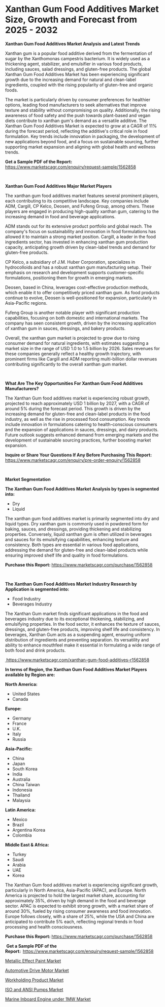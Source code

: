 <p><h1>Xanthan Gum Food Additives Market Size, Growth and Forecast from 2025 - 2032</h1></p><p><strong>Xanthan Gum Food Additives Market Analysis and Latest Trends</strong></p>
<p><p>Xanthan gum is a popular food additive derived from the fermentation of sugar by the Xanthomonas campestris bacterium. It is widely used as a thickening agent, stabilizer, and emulsifier in various food products, including sauces, salad dressings, and gluten-free products. The global Xanthan Gum Food Additives Market has been experiencing significant growth due to the increasing demand for natural and clean-label ingredients, coupled with the rising popularity of gluten-free and organic foods.</p><p>The market is particularly driven by consumer preferences for healthier options, leading food manufacturers to seek alternatives that improve texture and stability without compromising on quality. Additionally, the rising awareness of food safety and the push towards plant-based and vegan diets contribute to xanthan gum's demand as a versatile additive. The Xanthan Gum Food Additives Market is expected to grow at a CAGR of 11% during the forecast period, reflecting the additive's critical role in food formulation. Key trends include innovation in packaging, the development of new applications beyond food, and a focus on sustainable sourcing, further supporting market expansion and aligning with global health and wellness trends.</p></p>
<p><strong>Get a Sample PDF of the Report:&nbsp;</strong> <a href="https://www.marketscagr.com/enquiry/request-sample/1562858?utm_campaign=3163&utm_medium=2&utm_source=Github&utm_content=ia&utm_term=31032025&utm_id=xanthan-gum-food-additives">https://www.marketscagr.com/enquiry/request-sample/1562858</a></p>
<p>&nbsp;</p>
<p><strong>Xanthan Gum Food Additives Major Market Players</strong></p>
<p><p>The xanthan gum food additives market features several prominent players, each contributing to its competitive landscape. Key companies include ADM, Cargill, CP Kelco, Deosen, and Fufeng Group, among others. These players are engaged in producing high-quality xanthan gum, catering to the increasing demand in food and beverage applications.</p><p>ADM stands out for its extensive product portfolio and global reach. The company's focus on sustainability and innovation in food formulations has allowed it to maintain a strong market position. Cargill, a leader in the food ingredients sector, has invested in enhancing xanthan gum production capacity, anticipating growth driven by clean-label trends and demand for gluten-free products.</p><p>CP Kelco, a subsidiary of J.M. Huber Corporation, specializes in hydrocolloids and has a robust xanthan gum manufacturing setup. Their emphasis on research and development supports customer-specific formulations, positioning them for growth in emerging markets.</p><p>Deosen, based in China, leverages cost-effective production methods, which enable it to offer competitively priced xanthan gum. As food products continue to evolve, Deosen is well-positioned for expansion, particularly in Asia-Pacific regions.</p><p>Fufeng Group is another notable player with significant production capabilities, focusing on both domestic and international markets. The company has seen consistent growth, driven by the increasing application of xanthan gum in sauces, dressings, and bakery products.</p><p>Overall, the xanthan gum market is projected to grow due to rising consumer demand for natural ingredients, with estimates suggesting a market size in the range of USD 1.0 to 1.5 billion by 2026. Sales revenues for these companies generally reflect a healthy growth trajectory, with prominent firms like Cargill and ADM reporting multi-billion dollar revenues contributing significantly to the overall xanthan gum market.</p></p>
<p>&nbsp;</p>
<p><strong>What Are The Key Opportunities For Xanthan Gum Food Additives Manufacturers?</strong></p>
<p><p>The Xanthan Gum food additives market is experiencing robust growth, projected to reach approximately USD 1 billion by 2027, with a CAGR of around 5% during the forecast period. This growth is driven by the increasing demand for gluten-free and clean-label products in the food industry, as well as the rise in processed food consumption. Key trends include innovation in formulations catering to health-conscious consumers and the expansion of applications in sauces, dressings, and dairy products. Future outlook suggests enhanced demand from emerging markets and the development of sustainable sourcing practices, further boosting market expansion.</p></p>
<p><strong>Inquire or Share Your Questions If Any Before Purchasing This Report:</strong> <a href="https://www.marketscagr.com/enquiry/pre-order-enquiry/1562858?utm_campaign=3163&utm_medium=2&utm_source=Github&utm_content=ia&utm_term=31032025&utm_id=xanthan-gum-food-additives">https://www.marketscagr.com/enquiry/pre-order-enquiry/1562858</a></p>
<p>&nbsp;</p>
<p><strong>Market Segmentation</strong></p>
<p><strong>The Xanthan Gum Food Additives Market Analysis by types is segmented into:</strong></p>
<p><ul><li>Dry</li><li>Liquid</li></ul></p>
<p><p>The xanthan gum food additives market is primarily segmented into dry and liquid types. Dry xanthan gum is commonly used in powdered form for baking, sauces, and dressings, providing thickening and stabilizing properties. Conversely, liquid xanthan gum is often utilized in beverages and sauces for its emulsifying capabilities, enhancing texture and consistency. Both types are essential in various food applications, addressing the demand for gluten-free and clean-label products while ensuring improved shelf life and quality in food formulations.</p></p>
<p><strong>Purchase this Report:&nbsp;</strong><a href="https://www.marketscagr.com/purchase/1562858?utm_campaign=3163&utm_medium=2&utm_source=Github&utm_content=ia&utm_term=31032025&utm_id=xanthan-gum-food-additives">https://www.marketscagr.com/purchase/1562858</a></p>
<p>&nbsp;</p>
<p><strong>The Xanthan Gum Food Additives Market Industry Research by Application is segmented into:</strong></p>
<p><ul><li>Food Industry</li><li>Beverages Industry</li></ul></p>
<p><p>The Xanthan Gum market finds significant applications in the food and beverages industry due to its exceptional thickening, stabilizing, and emulsifying properties. In the food sector, it enhances the texture of sauces, dressings, and gluten-free products, improving shelf life and consistency. In beverages, Xanthan Gum acts as a suspending agent, ensuring uniform distribution of ingredients and preventing separation. Its versatility and ability to enhance mouthfeel make it essential in formulating a wide range of both food and drink products.</p></p>
<p><a href="https://www.marketscagr.com/xanthan-gum-food-additives-r1562858?utm_campaign=3163&utm_medium=2&utm_source=Github&utm_content=ia&utm_term=31032025&utm_id=xanthan-gum-food-additives">&nbsp;https://www.marketscagr.com/xanthan-gum-food-additives-r1562858</a></p>
<p><strong>In terms of Region, the Xanthan Gum Food Additives Market Players available by Region are:</strong></p>
<p>
    <p> <strong> North America: </strong>
        <ul>
            <li>United States</li>
            <li>Canada</li>
        </ul>
        </p> 
    <p> <strong> Europe: </strong>
        <ul>
            <li>Germany</li>
            <li>France</li>
            <li>U.K.</li>
            <li>Italy</li>
            <li>Russia</li>
        </ul>
        </p> 
    <p> <strong> Asia-Pacific: </strong>
        <ul>
            <li>China</li>
            <li>Japan</li>
            <li>South Korea</li>
            <li>India</li>
            <li>Australia</li>
            <li>China Taiwan</li>
            <li>Indonesia</li>
            <li>Thailand</li>
            <li>Malaysia</li>
        </ul>
        </p> 
    <p> <strong> Latin America: </strong>
        <ul>
            <li>Mexico</li>
            <li>Brazil</li>
            <li>Argentina Korea</li>
            <li>Colombia</li>
        </ul>
        </p> 
    <p> <strong> Middle East & Africa: </strong>
        <ul>
            <li>Turkey</li>
            <li>Saudi</li>
            <li>Arabia</li>
            <li>UAE</li>
            <li>Korea</li>
        </ul>
    </p>
    </p>
<p><p>The Xanthan Gum food additives market is experiencing significant growth, particularly in North America, Asia-Pacific (APAC), and Europe. North America is projected to hold the largest market share, accounting for approximately 35%, driven by high demand in the food and beverage sector. APAC is expected to exhibit strong growth, with a market share of around 30%, fueled by rising consumer awareness and food innovation. Europe follows closely, with a share of 25%, while the USA and China are anticipated to contribute 5% each, reflecting regional trends in food processing and health consciousness.</p></p>
<p><strong>Purchase this Report: </strong><a href="https://www.marketscagr.com/purchase/1562858?utm_campaign=3163&utm_medium=2&utm_source=Github&utm_content=ia&utm_term=31032025&utm_id=xanthan-gum-food-additives">https://www.marketscagr.com/purchase/1562858</a></p>
<p>&nbsp;<strong>Get a Sample PDF of the Report:&nbsp;&nbsp;</strong><a href="https://www.marketscagr.com/enquiry/request-sample/1562858?utm_campaign=3163&utm_medium=2&utm_source=Github&utm_content=ia&utm_term=31032025&utm_id=xanthan-gum-food-additives">https://www.marketscagr.com/enquiry/request-sample/1562858</a></p>
<p><strong></strong></p>
<p><p><a href="https://github.com/ancsyanagha/Market-Research-Report-List-1/blob/main/metallic-effect-paint-market.md?utm_campaign=3163&utm_medium=2&utm_source=Github&utm_content=ia&utm_term=31032025&utm_id=xanthan-gum-food-additives">Metallic Effect Paint Market</a></p><p><a href="https://www.linkedin.com/pulse/aglobalautomotive-drive-motor-market-study-including-its-size-9rwqe?utm_campaign=3163&utm_medium=2&utm_source=Github&utm_content=ia&utm_term=31032025&utm_id=xanthan-gum-food-additives">Automotive Drive Motor Market</a></p><p><a href="https://www.linkedin.com/pulse/growth-forecast-workholding-product-industry-projected-146-cagr-a6yae?utm_campaign=3163&utm_medium=2&utm_source=Github&utm_content=ia&utm_term=31032025&utm_id=xanthan-gum-food-additives">Workholding Product Market</a></p><p><a href="https://www.linkedin.com/pulse/projected-growth-revenue-iso-ansi-pumps-market-71-cagr-ojl2e?utm_campaign=3163&utm_medium=2&utm_source=Github&utm_content=ia&utm_term=31032025&utm_id=xanthan-gum-food-additives">ISO and ANSI Pumps Market</a></p><p><a href="https://www.linkedin.com/pulse/value-segmentation-share-andanalysis-marine-inboard-engine-p0ide?utm_campaign=3163&utm_medium=2&utm_source=Github&utm_content=ia&utm_term=31032025&utm_id=xanthan-gum-food-additives">Marine Inboard Engine under 1MW Market</a></p></p>